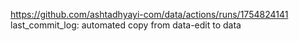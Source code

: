 https://github.com/ashtadhyayi-com/data/actions/runs/1754824141
last_commit_log: automated copy from data-edit to data